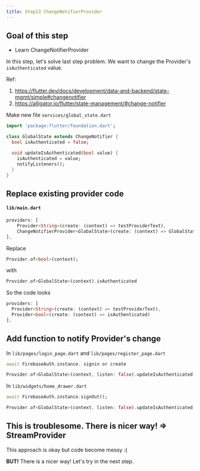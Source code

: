 ```yaml
---
title: Step13 ChangeNotifierProvider
---
```


## Goal of this step
- Learn ChangeNotifierProvider

In this step, let's solve last step problem.
We want to change the Provider's `isAuthenticated` value.

Ref:

1. https://flutter.dev/docs/development/data-and-backend/state-mgmt/simple#changenotifier
2. https://alligator.io/flutter/state-management/#change-notifier

Make new file `services/global_state.dart`
```dart
import 'package:flutter/foundation.dart';

class GlobalState extends ChangeNotifier {
  bool isAuthenticated = false;

  void updateIsAuthenticated(bool value) {
    isAuthenticated = value;
    notifyListeners();
  }
}
```

## Replace existing provider code

#### `lib/main.dart`
```dart {3}
providers: [
	Provider<String>(create: (context) => testProviderText),
	ChangeNotifierProvider<GlobalState>(create: (context) => GlobalState())
],
```

Replace 
```dart
Provider.of<bool>(context);
```

with

```dart
Provider.of<GlobalState>(context).isAuthenticated
```

So the code looks
```dart
providers: [
  Provider<String>(create: (context) => testProviderText),
  Provider<bool>(create: (context) => isAuthenticated)
],
```

## Add function to notify Provider's change

In `lib/pages/login_page.dart` and `lib/pages/register_page.dart`
```dart
await FirebaseAuth.instance. signin or create

Provider.of<GlobalState>(context, listen: false).updateIsAuthenticated(true);
```

In `lib/widgets/home_drawer.dart` 
```dart
await FirebaseAuth.instance.signOut();

Provider.of<GlobalState>(context, listen: false).updateIsAuthenticated(false);
```


## This is troublesome. There is nicer way! => StreamProvider
This approach is okay but code become messy :(

**BUT!** There is a nicer way! Let's try in the next step.

